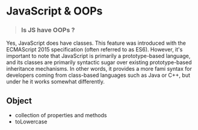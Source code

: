 # JavaScript & OOPs

> ### Is JS have OOPs ?

Yes, JavaScript does have classes. This feature was introduced with the ECMAScript 2015 specification (often referred to as ES6). However, it's important to note that JavaScript is primarily a prototype-based language, and its classes are primarily syntactic sugar over existing prototype-based inheritance mechanisms. In other words, it provides a more fami syntax for developers coming from class-based languages such as Java or C++, but under he it works somewhat differently.

## Object
- collection of properties and methods
- toLowercase
